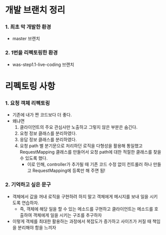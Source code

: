 # 개발 브랜치 정리
### 1.  최초 막 개발한 환경
* master 브랜치

### 2.  1번을 리펙토링한 환경
* was-step1.1-live-coding 브랜치

# 리펙토링 사항

### 1. 요청 객체 리펙토링
* 기존에 내가 짠 코드보다 더 좋다.
* 왜냐면 
    1.  클라이언트의 주요 관심사만 노출하고 그렇지 않은 부분은 숨긴다.
    2.  요청 정보 클래스를 분리하였다.
    3.  응답 정보 클래스를 분리하였다.
    4.  요청 path 별 분기문으로 처리하던 로직을 다형성을 활용해 통일했고 RequestMapping 클래스를 만들어서 요청 path에 대한 적절한 클래스를 찾을 수 있도록 했다.
          * 이로 인해, controller가 추가될 때 기존 코드 수정 없이 컨트롤러 하나 만들고 RequestMapping에 등록만 해 주면 됨!
  


### 2.  기억하고 싶은 문구
* 객체에서 값을 꺼내 로직을 구현하려 하지 말고 객체에게 메시지를 보내 일을 시키도록 연습하자.
  * 즉, 객체에 해당 일을 할 수 있는 메소드를 구현하고 클라이언트는 메소드를 호출하여 객체에게 일을 시키는 구조를 추구하자
* 이렇게 객체를 최대한 활용하는 과정에서 복잡도가 증가하고 사이즈가 커질 때 책임을 분리해야 함을 느끼자